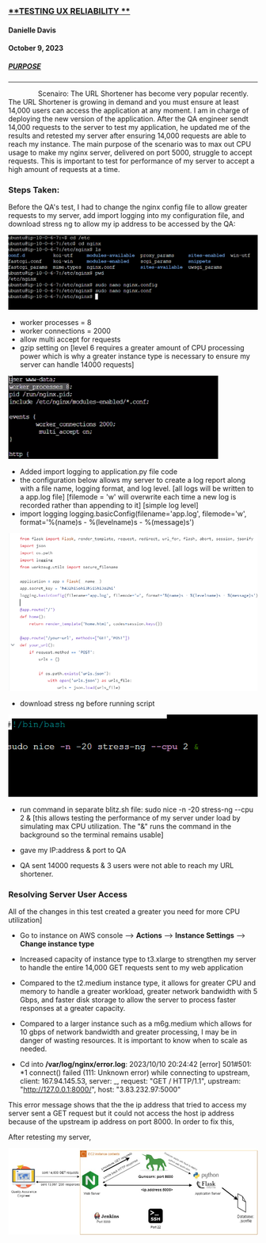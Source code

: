 ### <ins>**TESTING UX RELIABILITY **</ins>
#### **Danielle Davis**
#### **October 9, 2023**




##### <ins>**PURPOSE**</ins>
_________________________

&emsp;&emsp;&emsp;&emsp;   	Scenairo: The URL Shortener has become very popular recently. The URL Shortener is growing in demand and you must ensure at least 14,000 users can access the application at any moment. I am in charge of deploying the new version of the application. After the QA engineer sendt 14,000 requests to the server to test my application, he updated me of the results and retested my server after ensuring 14,000 requests are able to reach my instance. The main purpose of the scenario was to max out CPU usage to make my nginx server, delivered on port 5000, struggle to accept requests. This is important to test for performance of my server to accept a high amount of requests at a time.



### Steps Taken: 
Before the QA's test, I had to change the nginx config file to allow greater requests to my server, add import logging into my configuration file, and download stress ng to allow my ip address to be accessed by the QA:

![nginx.conf](https://github.com/DANNYDEE93/Blitz2/blob/main/nginfile.png)

* worker processes = 8
* worker connections = 2000
* allow multi accept for requests
* gzip setting on [level 6 requires a greater amount of CPU processing power which is why a greater instance type is necessary to ensure my server can handle 14000 requests]

![gzipsettings](https://github.com/DANNYDEE93/Blitz2/blob/main/nginxfile1.png)

* Added import logging to application.py file code
* the configuration below allows my server to create a log report along with a file name, logging format, and log level.
[all logs will be written to a app.log file]
[filemode = 'w' will overwrite each time a new log is recorded rather than appending to it]
[simple log level]
* import logging
logging.basicConfig(filename='app.log', filemode='w', format='%(name)s - %(levelname)s - %(message)s')

![logging](https://github.com/DANNYDEE93/Blitz2/blob/main/importlogging.png)

* download stress ng before running script

![stressng](https://github.com/DANNYDEE93/Blitz2/blob/main/stresscommand.png)

* run command in separate blitz.sh file: sudo nice -n -20 stress-ng --cpu 2 & [this allows testing the performance of my server under load by simulating max CPU utilization. The "&" runs the command in the background so the terminal remains usable]
* gave my IP:address & port to QA

*  QA sent 14000 requests & 3 users were not able to reach my URL shortener.

### Resolving Server User Access 

All of the changes in this test created a greater you need for more CPU utilization]

* Go to instance on AWS console --> **Actions** --> **Instance Settings** --> **Change instance type**
* Increased capacity of instance type to t3.xlarge to strengthen my server to handle the entire 14,000 GET requests sent to my web application
* 	Compared to the t2.medium instance type, it allows for greater CPU and memory to handle a greater workload, greater network bandwidth with 5 Gbps, and faster disk storage to allow the server to process faster responses at a greater capacity.
* 	Compared to a larger instance such as a m6g.medium which allows for 10 gbps of network bandwidth and greater processing, I may be in 	danger of wasting resources. It is important to know when to scale as needed.
  
*  Cd into **/var/log/nginx/error.log**:
2023/10/10 20:24:42 [error] 501#501: *1 connect() failed (111: Unknown error) while connecting to upstream, client: 167.94.145.53, server: _, request: "GET / HTTP/1.1", upstream: "http://127.0.0.1:8000/", host: "3.83.232.97:5000"

This error message shows that the the ip address that tried to access my server sent a GET request but it could not access the host ip address because of the upstream ip address on port 8000.
In order to fix this,   

After retesting my server, 


![systemdiagram](https://github.com/DANNYDEE93/Blitz2/blob/main/blitz2.jpg)




